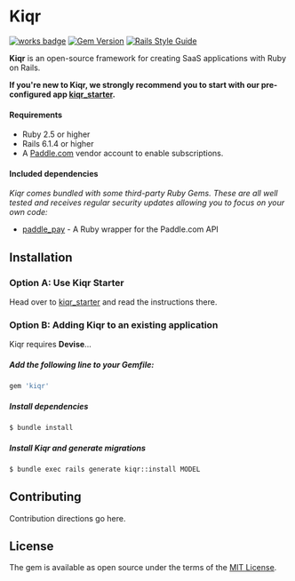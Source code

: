 
Kiqr
==============

[![works badge](https://cdn.jsdelivr.net/gh/nikku/works-on-my-machine@v0.2.0/badge.svg)](https://github.com/nikku/works-on-my-machine)
[![Gem Version](https://badge.fury.io/rb/kiqr.svg)](https://badge.fury.io/rb/kiqr)
[![Rails Style Guide](https://img.shields.io/badge/code_style-rubocop-brightgreen.svg)](https://github.com/rubocop/rubocop-rails)

**Kiqr** is an open-source framework for creating SaaS applications with Ruby on Rails.

**If you're new to Kiqr, we strongly recommend you to start with our pre-configured app [kiqr_starter](https://github.com/kiqr/kiqr_starter).**

#### Requirements

- Ruby 2.5 or higher
- Rails 6.1.4 or higher
- A [Paddle.com](https://paddle.com) vendor account to enable subscriptions.

#### Included dependencies

_Kiqr comes bundled with some third-party Ruby Gems. These are all well tested and receives regular security updates allowing you to focus on your own code:_
- [paddle_pay](https://github.com/devmindo/paddle_pay) - A Ruby wrapper for the Paddle.com API


## Installation
### Option A: Use Kiqr Starter
Head over to [kiqr_starter](https://github.com/kiqr/kiqr_starter) and read the instructions there.

### Option B: Adding Kiqr to an existing application

Kiqr requires **Devise**...

##### Add the following line to your Gemfile:
```ruby
gem 'kiqr'
```

##### Install dependencies
```bash
$ bundle install
```

##### Install Kiqr and generate migrations
```bash
$ bundle exec rails generate kiqr::install MODEL
```

## Contributing
Contribution directions go here.

## License
The gem is available as open source under the terms of the [MIT License](https://opensource.org/licenses/MIT).

